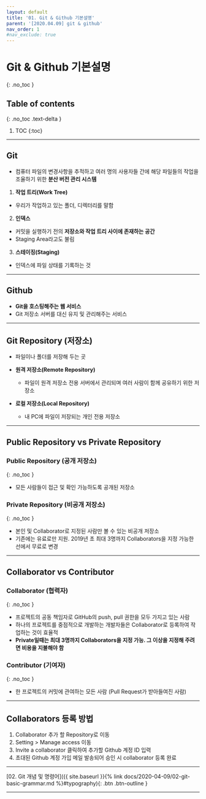 ```yaml
---
layout: default
title: '01. Git & Github 기본설명'
parent: '[2020.04.09] git & github'
nav_order: 1
#nav_exclude: true
---
```


# Git & Github 기본설명
{: .no_toc }

## Table of contents
{: .no_toc .text-delta }

1. TOC
{:toc}

---

## Git
 - 컴퓨터 파일의 변경사항을 추적하고 여러 명의 사용자들 간에 해당 파일들의 작업을 조율하기 위한 **분산 버전 관리 시스템**

 1. **작업 트리(Work Tree)**
   - 우리가 작업하고 있는 폴더, 디렉터리를 말함

 2. **인덱스**
   - 커밋을 실행하기 전의 **저장소와 작업 트리 사이에 존재하는 공간**
   - Staging Area라고도 불림

 3. **스테이징(Staging)**
   - 인덱스에 파일 상태를 기록하는 것

---

## Github
 - **Git을 호스팅해주는 웹 서비스**
 - Git 저장소 서버를 대신 유지 및 관리해주는 서비스

---

## Git Repository (저장소)
 - 파일이나 폴더를 저장해 두는 곳

 - **원격 저장소(Remote Repository)**
   - 파일이 원격 저장소 전용 서버에서 관리되며 여러 사람이 함께 공유하기 위한 저장소
 - **로컬 저장소(Local Repository)**
   - 내 PC에 파일이 저장되는 개인 전용 저장소

---

## Public Repository vs Private Repository

### Public Repository (공개 저장소)
{: .no_toc }
 - 모든 사람들이 접근 및 확인 가능하도록 공개된 저장소

### Private Repository (비공개 저장소)
{: .no_toc }
 - 본인 및 Collaborator로 지정된 사람만 볼 수 있는 비공개 저장소
 - 기존에는 유료로만 지원. 2019년 초 최대 3명까지 Collaborators을 지정 가능한 선에서 무료로 변경

---

## Collaborator vs Contributor

### Collaborator (협력자)
{: .no_toc }
 - 프로젝트의 공동 책임자로 GitHub의 push, pull 권한을 모두 가지고 있는 사람
 - 하나의 프로젝트를 중점적으로 개발하는 개발자들은 Collaborator로 등록하여 작업하는 것이 효율적
 - __Private일때는 최대 3명까지 Collaborators을 지정 가능. 그 이상을 지정해 주려면 비용을 지불해야 함__

### Contributor (기여자)
{: .no_toc }
 - 한 프로젝트의 커밋에 관여하는 모든 사람 (Pull Request가 받아들여진 사람)

---

## Collaborators 등록 방법
 1. Collaborator 추가 할 Repository로 이동
 2. Setting > Manage access 이동
 3. Invite a collaborator 클릭하여 추가할 Github 계정 ID 입력
 4. 초대된 Github 계정 가입 메일 발송되어 승인 시 collaborator 등록 완료

---

[02. Git 개념 및 명령어]({{ site.baseurl }}{% link docs/2020-04-09/02-git-basic-grammar.md %}#typography){: .btn .btn-outline }

---
